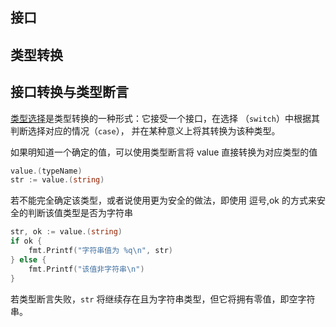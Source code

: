 ## 接口

## 类型转换

## 接口转换与类型断言

[类型选择](https://go-zh.org/doc/effective_go.html#类型选择)是类型转换的一种形式：它接受一个接口，在选择 （`switch`）中根据其判断选择对应的情况（`case`）， 并在某种意义上将其转换为该种类型。

如果明知道一个确定的值，可以使用类型断言将 value 直接转换为对应类型的值

```go
value.(typeName)
str := value.(string)
```

若不能完全确定该类型，或者说使用更为安全的做法，即使用 逗号,ok 的方式来安全的判断该值类型是否为字符串

```go
str, ok := value.(string)
if ok {
	fmt.Printf("字符串值为 %q\n", str)
} else {
	fmt.Printf("该值非字符串\n")
}
```

若类型断言失败，`str` 将继续存在且为字符串类型，但它将拥有零值，即空字符串。
